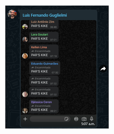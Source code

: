 <p align="center">
</p>

![image](https://raw.githubusercontent.com/gutiguim/pars/refs/heads/gh-pages/pars.png)
